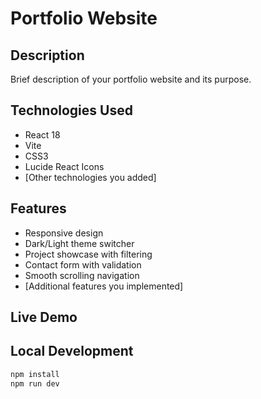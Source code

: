 # Portfolio Website

## Description
Brief description of your portfolio website and its purpose.

## Technologies Used
- React 18
- Vite
- CSS3
- Lucide React Icons
- [Other technologies you added]

## Features
- Responsive design
- Dark/Light theme switcher
- Project showcase with filtering
- Contact form with validation
- Smooth scrolling navigation
- [Additional features you implemented]

## Live Demo


## Local Development
```bash
npm install
npm run dev